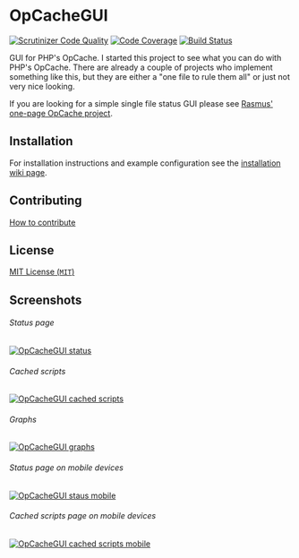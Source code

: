 OpCacheGUI
==========

[![Scrutinizer Code Quality](https://scrutinizer-ci.com/g/PeeHaa/OpCacheGUI/badges/quality-score.png?b=master)](https://scrutinizer-ci.com/g/PeeHaa/OpCacheGUI/?branch=master) [![Code Coverage](https://scrutinizer-ci.com/g/PeeHaa/OpCacheGUI/badges/coverage.png?b=master)](https://scrutinizer-ci.com/g/PeeHaa/OpCacheGUI/?branch=master) [![Build Status](https://scrutinizer-ci.com/g/PeeHaa/OpCacheGUI/badges/build.png?b=master)](https://scrutinizer-ci.com/g/PeeHaa/OpCacheGUI/build-status/master)

GUI for PHP's OpCache. I started this project to see what you can do with PHP's OpCache. There are already a couple of projects who implement something like this, but they are either a "one file to rule them all" or just not very nice looking.

If you are looking for a simple single file status GUI please see [Rasmus' one-page OpCache project][rasmus].

Installation
-

For installation instructions and example configuration see the [installation wiki page](https://github.com/PeeHaa/OpCacheGUI/wiki/Installation).

Contributing
-

[How to contribute](https://github.com/PeeHaa/OpCacheGUI/wiki/Contributing)

License
-

[MIT License (`MIT`)][MIT]

Screenshots
-

###### Status page

[![OpCacheGUI status][1]][1]

###### Cached scripts

[![OpCacheGUI cached scripts][2]][2]

###### Graphs

[![OpCacheGUI graphs][3]][3]

###### Status page on mobile devices

[![OpCacheGUI staus mobile][4]][4]

###### Cached scripts page on mobile devices

[![OpCacheGUI cached scripts mobile][5]][5]

[rasmus]: https://github.com/rlerdorf/opcache-status
[releases]: https://github.com/PeeHaa/OpCacheGUI/releases
[issues]: https://github.com/PeeHaa/OpCacheGUI/issues
[MIT]: http://spdx.org/licenses/MIT

[1]: http://i.imgur.com/Py4YtsC.png
[2]: http://i.imgur.com/buzbl8V.png
[3]: http://i.imgur.com/mEhfhDA.png
[4]: http://i.imgur.com/Mi3JegX.png
[5]: http://i.imgur.com/4tMSEWD.png
